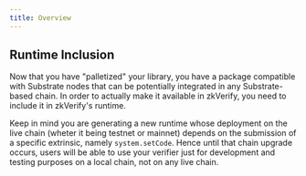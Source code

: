 ```yaml
---
title: Overview
---
```


## Runtime Inclusion

Now that you have "palletized" your library, you have a package compatible with Substrate nodes that can be potentially integrated in any Substrate-based chain. In order to actually make it available in zkVerify, you need to include it in zkVerify's runtime.

Keep in mind you are generating a new runtime whose deployment on the live chain (wheter it being testnet or mainnet) depends on the submission of a specific extrinsic, namely `system.setCode`.  Hence until that chain upgrade occurs, users will be able to use your verifier just for development and testing purposes on a local chain, not on any live chain.
